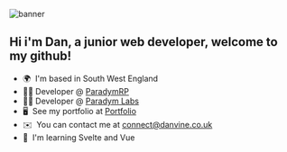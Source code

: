
![banner](https://github.com/user-attachments/assets/d4512123-2620-4324-976c-9b01a2b10358)

Hi i'm Dan, a junior web developer, welcome to my github!
--------------------

* 🌍  I'm based in South West England
* 👨‍💻  Developer @ [ParadymRP](https://paradym.gg)<br>
* 👨‍💻  Developer @ [Paradym Labs](https://github.com/ParadymLabs)<br>
* 🖥️  See my portfolio at [Portfolio](http://danvine.co.uk)
* ✉️  You can contact me at [connect@danvine.co.uk](mailto:connect@danvine.co.uk)
* 🧠  I'm learning Svelte and Vue
